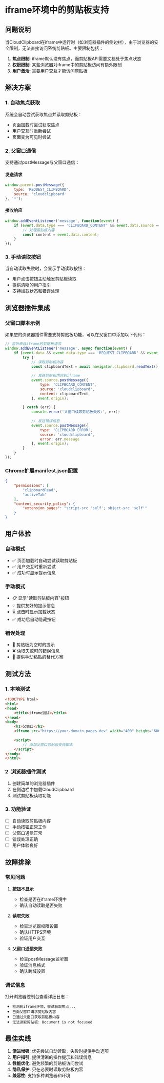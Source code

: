 # iframe环境中的剪贴板支持

## 问题说明

当CloudClipboard在iframe中运行时（如浏览器插件的侧边栏），由于浏览器的安全限制，无法直接访问系统剪贴板。主要限制包括：

1. **焦点限制**: iframe默认没有焦点，而剪贴板API需要文档处于焦点状态
2. **权限限制**: 某些浏览器对iframe中的剪贴板访问有额外限制
3. **用户激活**: 需要用户交互才能访问剪贴板

## 解决方案

### 1. 自动焦点获取
系统会自动尝试获取焦点并读取剪贴板：
- 页面加载时尝试获取焦点
- 用户交互时重新尝试
- 页面变为可见时尝试

### 2. 父窗口通信
支持通过postMessage与父窗口通信：

#### 发送请求
```javascript
window.parent.postMessage({
    type: 'REQUEST_CLIPBOARD',
    source: 'cloudclipboard'
}, '*');
```

#### 接收响应
```javascript
window.addEventListener('message', function(event) {
    if (event.data.type === 'CLIPBOARD_CONTENT' && event.data.source === 'cloudclipboard') {
        // 处理剪贴板内容
        const content = event.data.content;
    }
});
```

### 3. 手动读取按钮
当自动读取失败时，会显示手动读取按钮：
- 用户点击按钮主动触发剪贴板读取
- 提供清晰的用户指引
- 支持加载状态和错误处理

## 浏览器插件集成

### 父窗口脚本示例

如果您的浏览器插件需要支持剪贴板功能，可以在父窗口中添加以下代码：

```javascript
// 监听来自iframe的剪贴板请求
window.addEventListener('message', async function(event) {
    if (event.data && event.data.type === 'REQUEST_CLIPBOARD' && event.data.source === 'cloudclipboard') {
        try {
            // 读取剪贴板内容
            const clipboardText = await navigator.clipboard.readText();
            
            // 发送剪贴板内容到iframe
            event.source.postMessage({
                type: 'CLIPBOARD_CONTENT',
                source: 'cloudclipboard',
                content: clipboardText
            }, event.origin);
            
        } catch (err) {
            console.error('父窗口读取剪贴板失败:', err);
            
            // 发送错误信息
            event.source.postMessage({
                type: 'CLIPBOARD_ERROR',
                source: 'cloudclipboard',
                error: err.message
            }, event.origin);
        }
    }
});
```

### Chrome扩展manifest.json配置

```json
{
    "permissions": [
        "clipboardRead",
        "activeTab"
    ],
    "content_security_policy": {
        "extension_pages": "script-src 'self'; object-src 'self'"
    }
}
```

## 用户体验

### 自动模式
- ✅ 页面加载时自动尝试读取剪贴板
- ✅ 用户交互时重新尝试
- ✅ 成功时显示提示信息

### 手动模式
- 📋 显示"读取剪贴板内容"按钮
- 💡 提供友好的提示信息
- ⏳ 点击时显示加载状态
- ✅ 成功后自动隐藏按钮

### 错误处理
- 🚫 剪贴板为空时的提示
- ❌ 读取失败时的错误信息
- 🔄 提供手动粘贴的替代方案

## 测试方法

### 1. 本地测试
```html
<!DOCTYPE html>
<html>
<head>
    <title>iframe测试</title>
</head>
<body>
    <h1>父窗口</h1>
    <iframe src="https://your-domain.pages.dev" width="400" height="600"></iframe>
    
    <script>
        // 添加父窗口剪贴板支持脚本
    </script>
</body>
</html>
```

### 2. 浏览器插件测试
1. 创建简单的浏览器插件
2. 在侧边栏中加载CloudClipboard
3. 测试剪贴板读取功能

### 3. 功能验证
- [ ] 自动读取剪贴板内容
- [ ] 手动按钮正常工作
- [ ] 父窗口通信正常
- [ ] 错误处理正确
- [ ] 用户体验良好

## 故障排除

### 常见问题

1. **按钮不显示**
   - 检查是否在iframe环境中
   - 确认自动读取是否失败

2. **读取失败**
   - 检查浏览器权限设置
   - 确认HTTPS环境
   - 验证用户交互

3. **父窗口通信失败**
   - 检查postMessage监听器
   - 验证消息格式
   - 确认跨域设置

### 调试信息

打开浏览器控制台查看详细日志：
- `检测到iframe环境，尝试获取焦点...`
- `已向父窗口请求剪贴板内容`
- `已通过父窗口获取剪贴板内容`
- `无法读取剪贴板: Document is not focused`

## 最佳实践

1. **渐进增强**: 优先尝试自动读取，失败时提供手动选项
2. **用户指引**: 提供清晰的操作提示和错误信息
3. **性能优化**: 避免频繁的剪贴板访问尝试
4. **隐私保护**: 只在必要时读取剪贴板内容
5. **兼容性**: 支持多种浏览器和环境